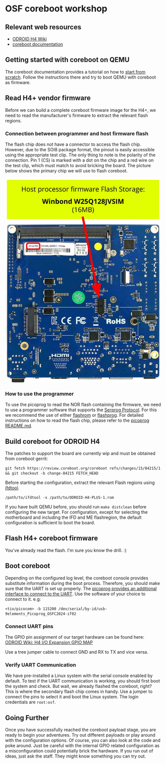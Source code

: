 # OSF coreboot workshop

## Relevant web resources

- [ODROID H4 Wiki](https://wiki.odroid.com/odroid-h4/start)
- [coreboot documentation](https://doc.coreboot.org/)

## Getting started with coreboot on QEMU

The coreboot documentation provides a tutorial on how to [start from scratch](https://doc.coreboot.org/tutorial/part1.html#tutorial-part-1-starting-from-scratch).
Follow the instructions there and try to boot QEMU with coreboot as firmware.

## Read H4+ vendor firmware

Before we can build a complete coreboot firmware image for the H4+, we need to read the manufacturer's firmware to extract the relevant flash regions.

### Connection between programmer and host firmware flash

The flash chip does not have a connector to access the flash chip. However, due to the SOI8 package
format, the pinout is easily accessible using the appropriate test clip. The only thing to note is
the polarity of the connection. Pin 1 (CS) is marked with a dot on the chip and a red wire on the
test clip, which must match to avoid bricking the board. The picture below shows the primary chip
we will use to flash coreboot.

![](/images/odroid-h4-ultra-flash-1.jpg)

### How to use the programmer

To use the picoprog to read the NOR flash containing the firmware, we need to use a programmer
software that supports the [Serprog Protocol](https://www.flashrom.org/supported_hw/supported_prog/serprog/overview.html).
For this we recommend the use of either [flashrom](https://www.flashrom.org/) or [flashprog](https://flashprog.org/wiki/Flashprog).
For detailed instructions on how to read the flash chip, please refer to the [picoprog README.md](https://github.com/9elements/picoprog?tab=readme-ov-file#usage).

## Build coreboot for ODROID H4

The patches to support the board are currently wip and must be obtained from coreboot gerrit:
```
git fetch https://review.coreboot.org/coreboot refs/changes/15/84215/1 && git checkout -b change-84215 FETCH_HEAD
```

Before starting the configuration, extract the relevant Flash regions using [ifdtool](https://doc.coreboot.org/util/ifdtool/binary_extraction.html).

```
/path/to/ifdtool -x /path/to/ODROID-H4-PLUS-1.rom
```

If you have built QEMU before, you should run `make distclean` before configuring the new target.
For configuration, except for selecting the motherboard and including the IFD and ME flashregion,
the default configuration is sufficient to boot the board.

## Flash H4+ coreboot firmware

You've already read the flash. I'm sure you know the drill. :)

## Boot coreboot

Depending on the configured log level, the coreboot console provides substitute information during
the boot process. Therefore, you should make sure that the UART is set up properly.
The [picoprog provides an additional interface to connect to the UART](https://github.com/9elements/picoprog?tab=readme-ov-file#uart-communication).
Use the software of your choice to connect to it. e.g:
```
<tio/picocom> -b 115200 /dev/serial/by-id/usb-9elements_Picoprog_OSFC2024-if02
```

### Connect UART pins

The GPIO pin assignment of our target hardware can be found here:
[ODROID Wiki: H4 I/O Expansion GPIO MAP](https://wiki.odroid.com/odroid-h4/hardware/io_expansion_gpio)

Use a tree jumper cable to connect GND and RX to TX and vice versa.

### Verify UART Communication

We have pre-installed a Linux system with the serial console enabled by default. To test if the
UART communication is working, you should first boot the system and check. But wait, we already
flashed the coreboot, right? This is where the secondary flash chip comes in handy. Use a jumper
to connect the pins to select it and boot the Linux system. The login credentials are `root:osf`.

## Going Further

Once you have successfully reached the coreboot payload stage, you are ready to begin your
adventures. Try out different payloads or play around with the configuration options. Of course, you
can also look at the code and poke around. Just be careful with the internal GPIO related
configuration as a misconfiguration could potentially brick the hardware. If you run out of ideas,
just ask the staff. They might know something you can try out.
